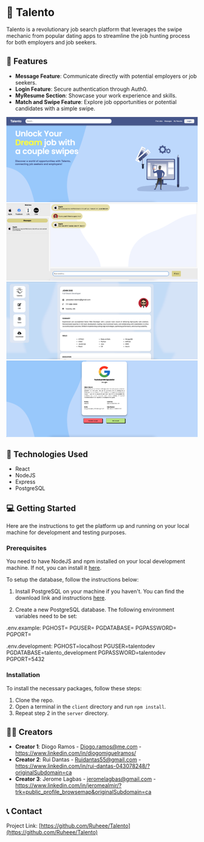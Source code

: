 # 🚀 Talento

Talento is a revolutionary job search platform that leverages the swipe mechanic from popular dating apps to streamline the job hunting process for both employers and job seekers.

## 📌 Features

- **Message Feature**: Communicate directly with potential employers or job seekers.
- **Login Feature**: Secure authentication through Auth0.
- **MyResume Section**: Showcase your work experience and skills.
- **Match and Swipe Feature**: Explore job opportunities or potential candidates with a simple swipe.

![Homepage](./assets/homepage.png)
![Messages](./assets/messages.png)
![MyResume](./assets/myresume.png)
![Swipe](./assets/swipe.png)

## 🔧 Technologies Used

- React
- NodeJS
- Express
- PostgreSQL

## 💻 Getting Started

Here are the instructions to get the platform up and running on your local machine for development and testing purposes.

### Prerequisites

You need to have NodeJS and npm installed on your local development machine. If not, you can install it [here](https://nodejs.org/en/download/).

To setup the database, follow the instructions below:

1. Install PostgreSQL on your machine if you haven't. You can find the download link and instructions [here](https://www.postgresql.org/download/).

2. Create a new PostgreSQL database. The following environment variables need to be set:

.env.example:
PGHOST=
PGUSER=
PGDATABASE=
PGPASSWORD=
PGPORT=

.env.development:
PGHOST=localhost
PGUSER=talentodev
PGDATABASE=talento_development
PGPASSWORD=talentodev
PGPORT=5432


### Installation

To install the necessary packages, follow these steps:

1. Clone the repo.
2. Open a terminal in the `client` directory and run `npm install`.
3. Repeat step 2 in the `server` directory.

## 👨‍💻 Creators

- **Creator 1**: Diogo Ramos - Diogo.ramos@me.com - https://www.linkedin.com/in/diogomiguelramos/
- **Creator 2**: Rui Dantas - Ruidantas55@gmail.com - https://www.linkedin.com/in/rui-dantas-043078248/?originalSubdomain=ca
- **Creator 3**: Jerome Lagbas - jeromelagbas@gmail.com - https://www.linkedin.com/in/jeromealmir/?trk=public_profile_browsemap&originalSubdomain=ca

## 📞 Contact

Project Link: [https://github.com/Ruheee/Talento](https://github.com/Ruheee/Talento)